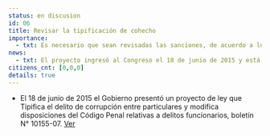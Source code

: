 ```yaml
---
status: en discusion
id: 06
title: Revisar la tipificación de cohecho
importance:
  - txt: Es necesario que sean revisadas las sanciones, de acuerdo a los estándares internacionales y que se sancione de acuerdo a la gravedad que reviste este delito.
news:
  - txt: El proyecto ingresó al Congreso el 18 de junio de 2015 y está pendiente de discusión.
citizens_cnt: [0,0,0]
details: true
---
```


* El 18 de junio de 2015 el Gobierno presentó un proyecto de ley que Tipifica  el  delito  de  corrupción  entre particulares  y  modifica  disposiciones  del  Código  Penal  relativas  a  delitos funcionarios, boletín  N°  10155-07. [Ver](http://camara.cl/pley/pley_detalle.aspx?prmID=10565&prmBL=10155-07)